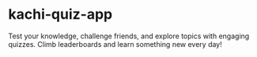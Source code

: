# kachi-quiz-app
Test your knowledge, challenge friends, and explore topics with engaging quizzes. Climb leaderboards and learn something new every day!
